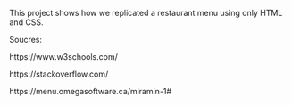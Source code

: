 <p>This project shows how we replicated a restaurant menu using only HTML and CSS.

<p>   Soucres: </p>
<p>https://www.w3schools.com/</p>
<p>https://stackoverflow.com/</p>
<p>https://menu.omegasoftware.ca/miramin-1#</p>
